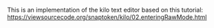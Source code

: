 This is an implementation of the kilo text editor based on this tutorial: https://viewsourcecode.org/snaptoken/kilo/02.enteringRawMode.html
